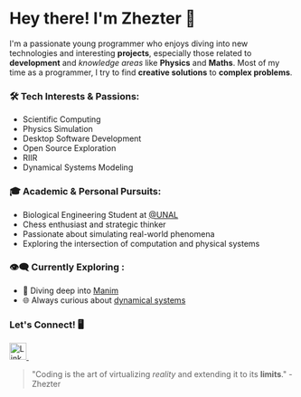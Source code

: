 # Hey there! I'm Zhezter 👋
I'm a passionate young programmer who enjoys diving into new technologies and interesting **projects**, especially those related to **development** and *knowledge areas* like **Physics** and **Maths**. Most of my time as a programmer, I try to find **creative solutions** to **complex problems**.

### 🛠 Tech Interests & Passions:
- Scientific Computing
- Physics Simulation
- Desktop Software Development
- Open Source Exploration
- RIIR
- Dynamical Systems Modeling

### 🎓 Academic & Personal Pursuits:
- Biological Engineering Student at [@UNAL](https://unal.edu.co/)
- Chess enthusiast and strategic thinker
- Passionate about simulating real-world phenomena
- Exploring the intersection of computation and physical systems

### 👁️‍🗨️ Currently Exploring :
- 🔭 Diving deep into [Manim](https://github.com/manimCommunity/Manim)
- 🌐 Always curious about [dynamical systems](https://en.wikipedia.org/wiki/Dynamical_systems_theory)

### Let's Connect! 🖥️
<div align="left">
    <a href="[www.linkedin.com/in/jj-osorio]">
        <img alt="LinkedIn" width="30px" src="https://cdn.jsdelivr.net/npm/simple-icons@v3/icons/linkedin.svg" />
    </a>
    &nbsp;
</div>

> "Coding is the art of virtualizing *reality* and extending it to its **limits**." - Zhezter
